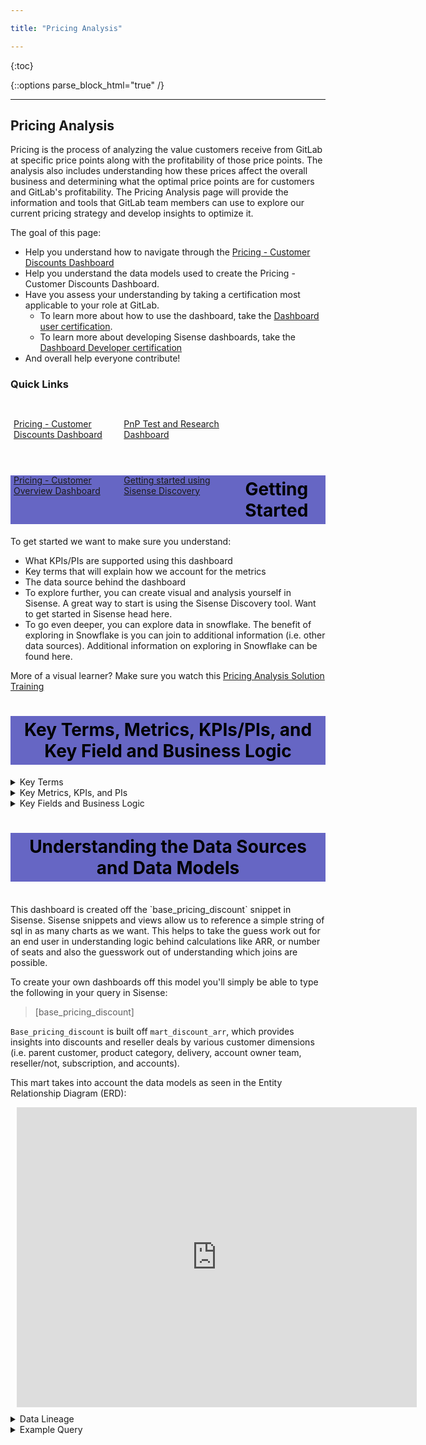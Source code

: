 ```yaml
---

title: "Pricing Analysis"

---
```

<link rel="stylesheet" type="text/css" href="/stylesheets/biztech.css" />




{:toc}

{::options parse_block_html="true" /}

---

## Pricing Analysis

Pricing is the process of analyzing the value customers receive from GitLab at specific price points along with the profitability of those price points. The analysis also includes understanding how these prices affect the overall business and determining what the optimal price points are for customers and GitLab's profitability. The Pricing Analysis page will provide the information and tools that GitLab team members can use to explore our current pricing strategy and develop insights to optimize it.

The goal of this page:

- Help you understand how to navigate through the [Pricing - Customer Discounts Dashboard](https://app.periscopedata.com/app/gitlab/768077/TD:-Pricing-Dashboard---Customer-Discounts)
- Help you understand the data models used to create the Pricing - Customer Discounts Dashboard.
- Have you assess your understanding by taking a certification most applicable to your role at GitLab.
    - To learn more about how to use the dashboard, take the [Dashboard user certification](https://forms.gle/AbU9KgT5hQ1hZdwu8).
    - To learn more about developing Sisense dashboards, take the [Dashboard Developer certification](https://forms.gle/4ChX74yMthXAS7Ur7)
- And overall help everyone contribute!

### Quick Links

<div class="flex-row" markdown="0" style="height:80px">
  <a href="https://app.periscopedata.com/app/gitlab/768077/Pricing-Dashboards---Customer-Discounts" class="btn btn-purple" style="width:33%;height:100%;margin:5px;float:left;display:flex;justify-content:center;align-items:center;">Pricing - Customer Discounts Dashboard</a>
  <a href="https://app.periscopedata.com/app/gitlab/735150/PnP-Analysis,-Test-and-Research" class="btn btn-purple" style="width:33%;height:100%;margin:5px;float:left;display:flex;justify-content:center;align-items:center;">PnP Test and Research Dashboard</a>
  <a href="https://app.periscopedata.com/app/gitlab/748119/Pricing---Customer-Overview" class="btn btn-purple" style="width:33%;height:100%;margin:5px;float:left;display:flex;justify-content:center;align-items:center;">Pricing - Customer Overview Dashboard</a>
  <a href="https://www.youtube.com/watch?v=F4FwRcKb95w&feature=youtu.be" class="btn btn-purple" style="width:33%;height:100%;margin:5px;float:left;display:flex;justify-content:center;align-items:center;">Getting started using Sisense Discovery</a>
</div>

<style> #headerformat {
background-color: #6666c4; color: black; padding: 5px; text-align: center;
}
</style>
<h1 id="headerformat">Getting Started </h1>

To get started we want to make sure you understand:

- What KPIs/PIs are supported using this dashboard
- Key terms that will explain how we account for the metrics
- The data source behind the dashboard
- To explore further, you can create visual and analysis yourself in Sisense. A great way to start is using the Sisense Discovery tool. Want to get started in Sisense head here.
- To go even deeper, you can explore data in snowflake. The benefit of exploring in Snowflake is you can join to additional information (i.e. other data sources). Additional information on exploring in Snowflake can be found here.

More of a visual learner? Make sure you watch this [Pricing Analysis Solution Training](https://www.youtube.com/watch?v=_lmbopJk8Eg&feature=youtu.be)


<style> #headerformat {
background-color: #6666c4; color: black; padding: 5px; text-align: center;
}
</style>
<h1 id="headerformat">Key Terms, Metrics, KPIs/PIs, and Key Field and Business Logic </h1>

<details>
<summary markdown='span'>
  Key Terms
</summary>
* <a href="https://about.gitlab.com/handbook/marketing/brand-and-product-marketing/product-and-solution-marketing/tiers/#overview">Product Category, Product Tier, Delivery</a>
* <a href="https://about.giab.com/handbook/sales/field-operations/gtm-resources/#segmentation">Sales Segment</a>
* <a href="https://about.gitlab.com/handbook/sales/#initial-account-owner---based-on-segment">Account Owner Team</a>
* <a href="https://about.gitlab.com/handbook/sales/sales-term-glossary/#customer)"> Customer</a>

</details>

<details>
<summary markdown='span'>
  Key Metrics, KPIs, and PIs
</summary>
* <a href= "https://about.gitlab.com/handbook/sales/sales-term-glossary">ARR </a>
* <a href= "https://about.gitlab.com/handbook/sales/sales-term-glossary/#revenue-per-licensed-user-also-known-as-arpu-or-arpa"> ARPU </a>
* <a href= "https://about.gitlab.com/handbook/sales/sales-term-glossary/#licensed-users"> Licensed Users </a>
</details>

<details>
<summary markdown='span'>
  Key Fields and Business Logic
</summary>
* Data is sourced from Zuora and Salesforce
* Percent Discount = ( Sum(ARR List Price) - Sum(ARR) ) / Sum(ARR List Price )
* ARR List Price = Annual Product List Price * Number of Seats
* Resellers are identified at the charge level by looking at the `dim_crm_account_id_invoice` of the invoice. Determining if a subscription is from a reseller or not can only be done by looking at the invoices.
* `Reporter`, `Education`, `OSS`,`Y combinator`,`Support` and `Guests` product charges can be removed from `Mart_Discount_ARR` by using the `is_excluded_from_disc_analysis=FALSE` flag as can be seen <a href = "https://gitlab.com/gitlab-data/analytics/-/blob/master/transform/snowflake-dbt/models/marts/arr/mart_discount_arr.sql#L93">here</a>)
* Self-Serve and Sales Assisted subscriptions are differentiated by looking at its `created_by_id` as can be seen [HERE](https://gitlab.com/gitlab-data/analytics/-/blob/master/transform/snowflake-dbt/models/marts/arr/mart_discount_arr.sql#L96).
</details>

<style> #headerformat {
background-color: #6666c4; color: black; padding: 5px; text-align: center;}
</style>
<h1 id="headerformat">Understanding the Data Sources and Data Models</h1>
<br>
This dashboard is created off the `base_pricing_discount` snippet in Sisense. Sisense snippets and views allow us to reference a simple string of sql in as many charts as we want. This helps to take the guess work out for an end user in understanding logic behind calculations like ARR, or number of seats and also the guesswork out of understanding which joins are possible.

To create your own dashboards off this model you'll simply be able to type the following in your query in Sisense:
>[base_pricing_discount]

`Base_pricing_discount` is built off `mart_discount_arr`, which provides insights into discounts and reseller deals by various customer dimensions (i.e. parent customer, product category, delivery, account owner team, reseller/not, subscription, and accounts).

This mart takes into account the data models as seen in the Entity Relationship Diagram (ERD):

<div style="width: 640px; height: 480px; margin: 10px; position: relative;"><iframe allowfullscreen frameborder="0" style="width:640px; height:480px" src="https://lucid.app/documents/embeddedchart/718f41f8-b223-4121-a6b7-a6b286db218b" id="EbyZiNw1jtTG"></iframe></div>



<details>
<summary markdown='span'>
  Data Lineage
</summary>
* Data is sourced from Salesforce.com and Zuora, excluding accounts from manually managed list of <a href ="https://gitlab.com/gitlab-data/analytics/-/blob/master/transform/snowflake-dbt/data/zuora_excluded_accounts.csv"> Zuora excluded accounts </a>
* The dbt solution generates a dimensional model from RAW source data. The documentation for <a href = "https://dbt.gitlabdata.com/#!/model/model.gitlab_snowflake.mart_discount_arr">mart_discount_arr can be found here </a>, and the complete data lineages can be found at <a href = "https://dbt.gitlabdata.com/#!/model/model.gitlab_snowflake.mart_discount_arr?g_v=1&g_i=%2Bmart_discount_arr%2B"> dbt mart_discount_arr lineage chart </a>, <a href = "https://dbt.gitlabdata.com/#!/model/model.gitlab_snowflake.mart_arr?g_v=1&g_i=%2Bmart_arr%2B">dbt mart_arr lineage chart </a>
</details>

<details>
<summary markdown='span'>
  Example Query
</summary>
We have our model we are going to reference, so let's start with figuring out the discount percent has been over a given time range. We encapsulate our `base_pricing_discount` into a cte (this allows us to reference it as a dataset now), and identify what we want to create our chart on. In this case, we are looking for the discount percent so we care about two fields: `arr_list_price` and `arr`:
<br>
```
WITH base_pricing_discount AS (

  [base_pricing_discount]

)

SELECT
  (SUM(arr_list_price) - SUM(arr) ) / SUM(arr_list_price) AS discount
FROM base_pricing_discount
WHERE [effective_start_month=daterange_no_tz]

```
</details>
<br>



<style> #headerformat {
background-color: #6666c4; color: black; padding: 5px; text-align: center;
}
</style>
<h1 id="headerformat">Additional Resources </h1>

<details>
<summary markdown='span'>
  Trusted Data Solution
</summary>
See overview at [Trusted Data Framework](https://about.gitlab.com/handbook/business-technology/data-team/platform/#tdf)

[dbt guide examples](https://about.gitlab.com/handbook/business-technology/data-team/platform/dbt-guide/#trusted-data-framework) for
details and examples on implementing further tests
</details>

<details>
<summary markdown='span'>
  EDM Enterprise Dimensional Model Validations
</summary>
The [(WIP) Enterprise Dimensional Model Validation Dashboard](https://app.periscopedata.com/app/gitlab/760445/WIP:-Enterprise-Dimensional-Model-Validation-Dashboard) reports on latest Enterprise Dimensional model test and runs.
</details>

<details>
<summary markdown='span'>
  RAW Source Data Pipeline validations
</summary>
[Data Pipeline Health Validations](https://app.periscopedata.com/app/gitlab/715938/Data-Pipeline-Health-Dashboard)
</details>

<details>
<summary markdown='span'>
  Data Security Classification
</summary>
Much of the data within and supporting Pricing Analysis is [Orange](/handbook/security/data-classification-standard.html#orange) or [Yellow](/handbook/security/data-classification-standard.html#yellow). This includes ORANGE customer metadata from the account and GitLab's Non public financial information, all of which shouldn't be publicly available. Care should be taken when sharing data from this dashboard to ensure that the detail stays within GitLab as an organization and that appropriate approvals are given for any external sharing. In addition, when working with row or record level customer metadata care should always be taken to avoid saving any data on personal devices or laptops. This data should remain in [Snowflake](/handbook/business-technology/data-team/platform/#data-warehouse) and [Sisense](/handbook/business-technology/data-team/platform/sisensecdt/) and should ideally be shared only through those applications unless otherwise approved.

**ORANGE**

- Description: Customer and Personal data at the row or record level.
- Objects:
  - `dim_billing_accounts`
  - `dim_crm_accounts`

**YELLOW**

- Description: GitLab Financial data, which includes aggregations or totals.
- Objects:
  - `dim_subscriptions`
  - `fct_charges`
  - `fct_invoice_items`
  - `fct_mrr`
</details>

<details>
<summary markdown='span'>
  Solution Ownership
</summary>
* Source System Owner:
  * Salesforce: `@jbrennan1`
  * Zuora: `@andrew_murray`
* Source System Subject Matter Expert:
  * Salesforce: `@jbrennan1`
  * Zuora: `@andrew_murray`
* Data Team Subject Matter Expert: `@paul_armstrong` `@jeanpeguero` `@jjstark` `@iweeks`
</details>

